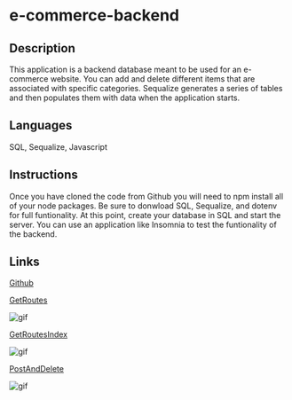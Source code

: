 # e-commerce-backend

## Description

This application is a backend database meant to be used for an e-commerce website. You can add and delete different items that are associated with specific categories. Sequalize generates a series of tables and then populates them with data when the application starts.

## Languages

SQL, Sequalize, Javascript

## Instructions

Once you have cloned the code from Github you will need to npm install all of your node packages. Be sure to donwload SQL, Sequalize, and dotenv for full funtionality. At this point, create your database in SQL and start the server. You can use an application like Insomnia to test the funtionality of the backend. 


## Links

[Github](https://github.com/fausnightm/e-commerce-backend)

[GetRoutes](https://drive.google.com/file/d/1YLWd6fuhcg8_LeFGQMplI0V8rPmTi4JG/view)

![gif](Develop/images/get-routes.gif)

[GetRoutesIndex](https://drive.google.com/file/d/1-lHmtC4XMEEU3ohnjU4EvJHKYZG0Yjrm/view)

![gif](Develop/images/get-routes2.gif)

[PostAndDelete](https://drive.google.com/file/d/1metn93rgD-ueiO-Svs6WS4M6D0--Dpb0/view)

![gif](Develop/images/post-routes.gif)



